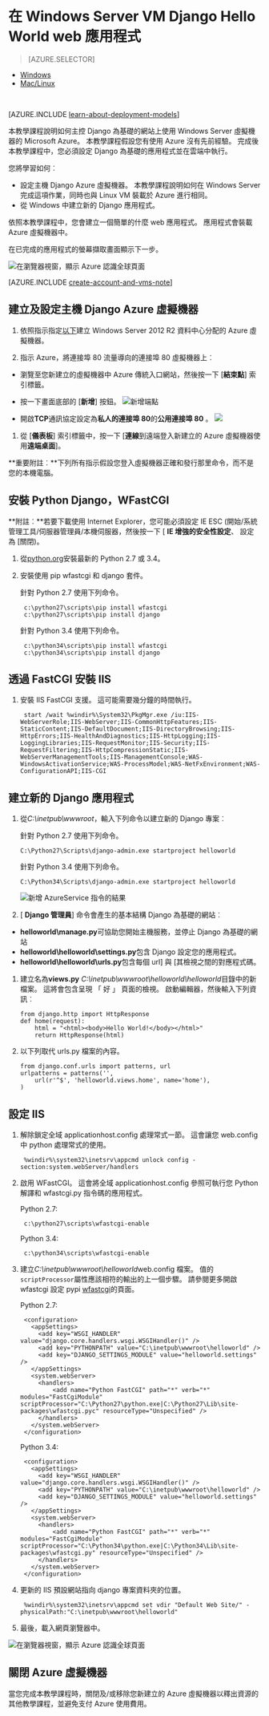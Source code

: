 <properties
    pageTitle="Python 網頁 Django 應用程式 |Microsoft Azure"
    description="本教學課程會指導您如何以主控 Azure Django 型網站使用 Windows Server 2012 R2 資料中心虛擬機器使用傳統的部署模型。"
    services="virtual-machines-windows"
    documentationCenter="python"
    authors="huguesv"
    manager="wpickett"
    editor=""
    tags="azure-service-management"/>


<tags 
    ms.service="virtual-machines-windows" 
    ms.workload="web" 
    ms.tgt_pltfrm="vm-windows" 
    ms.devlang="python" 
    ms.topic="article" 
    ms.date="08/04/2015" 
    ms.author="huvalo"/>


# <a name="django-hello-world-web-application-on-a-windows-server-vm"></a>在 Windows Server VM Django Hello World web 應用程式

> [AZURE.SELECTOR]
- [Windows](virtual-machines-windows-classic-python-django-web-app.md)
- [Mac/Linux](virtual-machines-linux-python-django-web-app.md)

<br>

[AZURE.INCLUDE [learn-about-deployment-models](../../includes/learn-about-deployment-models-classic-include.md)]
 

本教學課程說明如何主控 Django 為基礎的網站上使用 Windows Server 虛擬機器的 Microsoft Azure。 本教學課程假設您有使用 Azure 沒有先前經驗。 完成後本教學課程中，您必須設定 Django 為基礎的應用程式並在雲端中執行。

您將學習如何︰

* 設定主機 Django Azure 虛擬機器。 本教學課程說明如何在 Windows Server 完成這項作業，同時也與 Linux VM 裝載於 Azure 進行相同。
* 從 Windows 中建立新的 Django 應用程式。

依照本教學課程中，您會建立一個簡單的什麼 web 應用程式。 應用程式會裝載 Azure 虛擬機器中。

在已完成的應用程式的螢幕擷取畫面顯示下一步。

![在瀏覽器視窗，顯示 Azure 認識全球頁面][1]

[AZURE.INCLUDE [create-account-and-vms-note](../../includes/create-account-and-vms-note.md)]

## <a name="creating-and-configuring-an-azure-virtual-machine-to-host-django"></a>建立及設定主機 Django Azure 虛擬機器

1. 依照指示指定[以下](virtual-machines-windows-classic-tutorial.md)建立 Windows Server 2012 R2 資料中心分配的 Azure 虛擬機器。

1. 指示 Azure，將連接埠 80 流量導向的連接埠 80 虛擬機器上︰
 - 瀏覽至您新建立的虛擬機器中 Azure 傳統入口網站，然後按一下 [**結束點**] 索引標籤。
 - 按一下畫面底部的 [**新增**] 按鈕。
    ![新增端點](./media/virtual-machines-windows-classic-python-django-web-app/django-helloworld-addendpoint.png)

 - 開啟**TCP**通訊協定設定為**私人的連接埠 80**的**公用連接埠 80** 。
![][port80]
1. 從 [**儀表板**] 索引標籤中，按一下 [**連線**到遠端登入新建立的 Azure 虛擬機器使用**遠端桌面**]。  

**重要附註︰**下列所有指示假設您登入虛擬機器正確和發行那里命令，而不是您的本機電腦。

## <a id="setup"></a>安裝 Python Django，WFastCGI

**附註︰**若要下載使用 Internet Explorer，您可能必須設定 IE ESC (開始/系統管理工具/伺服器管理員/本機伺服器，然後按一下 [ **IE 增強的安全性設定**、 設定為 [關閉)。

1. 從[python.org][]安裝最新的 Python 2.7 或 3.4。
1. 安裝使用 pip wfastcgi 和 django 套件。

    針對 Python 2.7 使用下列命令。

        c:\python27\scripts\pip install wfastcgi
        c:\python27\scripts\pip install django

    針對 Python 3.4 使用下列命令。

        c:\python34\scripts\pip install wfastcgi
        c:\python34\scripts\pip install django

## <a name="installing-iis-with-fastcgi"></a>透過 FastCGI 安裝 IIS

1. 安裝 IIS FastCGI 支援。  這可能需要幾分鐘的時間執行。

        start /wait %windir%\System32\PkgMgr.exe /iu:IIS-WebServerRole;IIS-WebServer;IIS-CommonHttpFeatures;IIS-StaticContent;IIS-DefaultDocument;IIS-DirectoryBrowsing;IIS-HttpErrors;IIS-HealthAndDiagnostics;IIS-HttpLogging;IIS-LoggingLibraries;IIS-RequestMonitor;IIS-Security;IIS-RequestFiltering;IIS-HttpCompressionStatic;IIS-WebServerManagementTools;IIS-ManagementConsole;WAS-WindowsActivationService;WAS-ProcessModel;WAS-NetFxEnvironment;WAS-ConfigurationAPI;IIS-CGI

## <a name="creating-a-new-django-application"></a>建立新的 Django 應用程式

1.  從*C:\inetpub\wwwroot*，輸入下列命令以建立新的 Django 專案︰

    針對 Python 2.7 使用下列命令。

        C:\Python27\Scripts\django-admin.exe startproject helloworld

    針對 Python 3.4 使用下列命令。

        C:\Python34\Scripts\django-admin.exe startproject helloworld

    ![新增 AzureService 指令的結果](./media/virtual-machines-windows-classic-python-django-web-app/django-helloworld-cmd-new-azure-service.png)

1.  [ **Django 管理員**] 命令會產生的基本結構 Django 為基礎的網站︰

  -   **helloworld\manage.py**可協助您開始主機服務，並停止 Django 為基礎的網站
  -   **helloworld\helloworld\settings.py**包含 Django 設定您的應用程式。
  -   **helloworld\helloworld\urls.py**包含每個 url] 與 [其檢視之間的對應程式碼。

1.  建立名為**views.py** *C:\inetpub\wwwroot\helloworld\helloworld*目錄中的新檔案。 這將會包含呈現 「 好 」 頁面的檢視。 啟動編輯器，然後輸入下列資訊︰

        from django.http import HttpResponse
        def home(request):
            html = "<html><body>Hello World!</body></html>"
            return HttpResponse(html)

1.  以下列取代 urls.py 檔案的內容。

        from django.conf.urls import patterns, url
        urlpatterns = patterns('',
            url(r'^$', 'helloworld.views.home', name='home'),
        )

## <a name="configuring-iis"></a>設定 IIS

1. 解除鎖定全域 applicationhost.config 處理常式一節。  這會讓您 web.config 中 python 處理常式的使用。

        %windir%\system32\inetsrv\appcmd unlock config -section:system.webServer/handlers

1. 啟用 WFastCGI。  這會將全域 applicationhost.config 參照可執行您 Python 解譯和 wfastcgi.py 指令碼的應用程式。

    Python 2.7:

        c:\python27\scripts\wfastcgi-enable

    Python 3.4:

        c:\python34\scripts\wfastcgi-enable

1. 建立*C:\inetpub\wwwroot\helloworld*web.config 檔案。  值的`scriptProcessor`屬性應該相符的輸出的上一個步驟。  請參閱更多開啟 wfastcgi 設定 pypi [wfastcgi][]的頁面。

    Python 2.7:

        <configuration>
          <appSettings>
            <add key="WSGI_HANDLER" value="django.core.handlers.wsgi.WSGIHandler()" />
            <add key="PYTHONPATH" value="C:\inetpub\wwwroot\helloworld" />
            <add key="DJANGO_SETTINGS_MODULE" value="helloworld.settings" />
          </appSettings>
          <system.webServer>
            <handlers>
                <add name="Python FastCGI" path="*" verb="*" modules="FastCgiModule" scriptProcessor="C:\Python27\python.exe|C:\Python27\Lib\site-packages\wfastcgi.pyc" resourceType="Unspecified" />
            </handlers>
          </system.webServer>
        </configuration>

    Python 3.4:

        <configuration>
          <appSettings>
            <add key="WSGI_HANDLER" value="django.core.handlers.wsgi.WSGIHandler()" />
            <add key="PYTHONPATH" value="C:\inetpub\wwwroot\helloworld" />
            <add key="DJANGO_SETTINGS_MODULE" value="helloworld.settings" />
          </appSettings>
          <system.webServer>
            <handlers>
                <add name="Python FastCGI" path="*" verb="*" modules="FastCgiModule" scriptProcessor="C:\Python34\python.exe|C:\Python34\Lib\site-packages\wfastcgi.py" resourceType="Unspecified" />
            </handlers>
          </system.webServer>
        </configuration>

1. 更新的 IIS 預設網站指向 django 專案資料夾的位置。

        %windir%\system32\inetsrv\appcmd set vdir "Default Web Site/" -physicalPath:"C:\inetpub\wwwroot\helloworld"

1. 最後，載入網頁瀏覽器中。

![在瀏覽器視窗，顯示 Azure 認識全球頁面][1]


## <a name="shutting-down-your-azure-virtual-machine"></a>關閉 Azure 虛擬機器

當您完成本教學課程時，關閉及/或移除您新建立的 Azure 虛擬機器以釋出資源的其他教學課程，並避免支付 Azure 使用費用。

[1]: ./media/virtual-machines-windows-classic-python-django-web-app/django-helloworld-browser-azure.png

[port80]: ./media/virtual-machines-windows-classic-python-django-web-app/django-helloworld-port80.png

[Web Platform Installer]: http://www.microsoft.com/web/downloads/platform.aspx
[python.org]: https://www.python.org/downloads/
[wfastcgi]: https://pypi.python.org/pypi/wfastcgi
